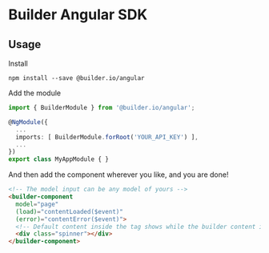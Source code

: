 # Builder Angular SDK

## Usage

Install

```
npm install --save @builder.io/angular
```

Add the module

```ts
import { BuilderModule } from '@builder.io/angular';

@NgModule({
  ...
  imports: [ BuilderModule.forRoot('YOUR_API_KEY') ],
  ...
})
export class MyAppModule { }
```


And then add the component wherever you like, and you are done!
```html
<!-- The model input can be any model of yours -->
<builder-component
  model="page"
  (load)="contentLoaded($event)"
  (error)="contentError($event)">
  <!-- Default content inside the tag shows while the builder content is fetching -->
  <div class="spinner"></div>
</builder-component>
```
